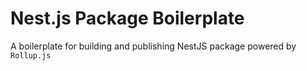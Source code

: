 # Nest.js Package Boilerplate
A boilerplate for building and publishing NestJS package powered by `Rollup.js`